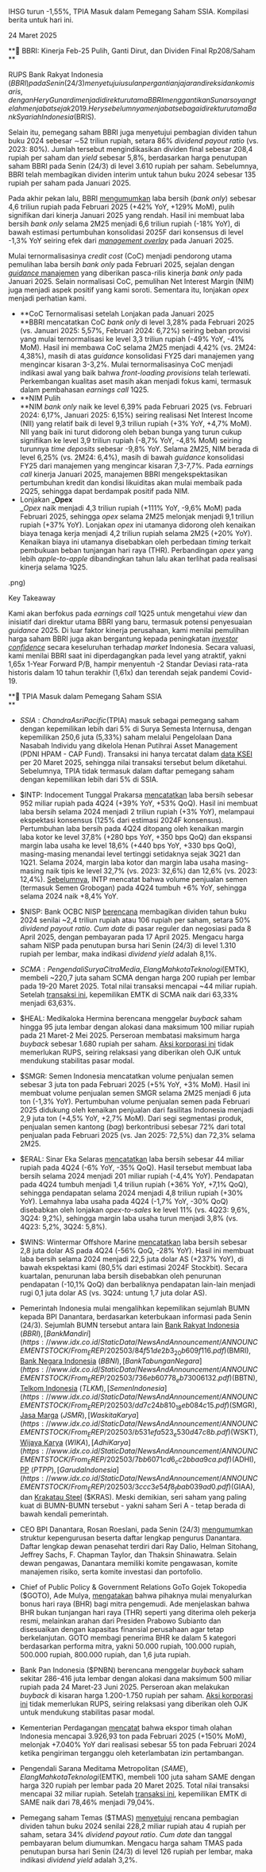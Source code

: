 IHSG turun -1,55%, TPIA Masuk dalam Pemegang Saham SSIA. Kompilasi berita untuk hari ini.

24 Maret 2025

**🏧 BBRI: Kinerja Feb-25 Pulih, Ganti Dirut, dan Dividen Final Rp208/Saham  
**

RUPS Bank Rakyat Indonesia ($BBRI) pada Senin (24/3) menyetujui usulan pergantian jajaran direksi dan komisaris, dengan Hery Gunardi menjadi direktur utama BBRI menggantikan Sunarso yang telah menjabat sejak 2019. Hery sebelumnya menjabat sebagai direktur utama Bank Syariah Indonesia ($BRIS).

Selain itu, pemegang saham BBRI juga menyetujui pembagian dividen tahun buku 2024 sebesar ∼52 triliun rupiah, setara 86% _dividend payout ratio_ (vs. 2023: 80%). Jumlah tersebut mengindikasikan dividen final sebesar 208,4 rupiah per saham dan _yield_ sebesar 5,8%, berdasarkan harga penutupan saham BBRI pada Senin (24/3) di level 3.610 rupiah per saham. Sebelumnya, BBRI telah membagikan dividen interim untuk tahun buku 2024 sebesar 135 rupiah per saham pada Januari 2025.

Pada akhir pekan lalu, BBRI [mengumumkan](https://www.ir-bri.com/misc/QR/2025/BRI_Lapkeu_M02_2025_Eng.pdf) laba bersih (_bank only_) sebesar 4,6 triliun rupiah pada Februari 2025 (+42% YoY, +129% MoM), pulih signifikan dari kinerja Januari 2025 yang rendah. Hasil ini membuat laba bersih _bank only_ selama 2M25 menjadi 6,6 triliun rupiah (\-18% YoY), di bawah estimasi pertumbuhan konsolidasi 2025F dari konsensus di level -1,3% YoY seiring efek dari _[management overlay](https://stockbit.com/post/17707020)_ pada Januari 2025.

Mulai ternormalisasinya _credit cost_ (CoC) menjadi pendorong utama pemulihan laba bersih _bank only_ pada Februari 2025, sejalan dengan [_guidance_ manajemen](https://stockbit.com/post/17714295) yang diberikan pasca-rilis kinerja _bank only_ pada Januari 2025. Selain normalisasi CoC, pemulihan Net Interest Margin (NIM) juga menjadi aspek positif yang kami soroti. Sementara itu, lonjakan _opex_ menjadi perhatian kami.

- **CoC Ternormalisasi setelah Lonjakan pada Januari 2025  
  **BBRI mencatatkan CoC _bank only_ di level 3,28% pada Februari 2025 (vs. Januari 2025: 5,57%, Februari 2024: 6,72%) seiring beban provisi yang mulai ternormalisasi ke level 3,3 triliun rupiah (-49% YoY, -41% MoM). Hasil ini membawa CoC selama 2M25 menjadi 4,42% (vs. 2M24: 4,38%), masih di atas _guidance_ konsolidasi FY25 dari manajemen yang mengincar kisaran 3-3,2%. Mulai ternormalisasinya CoC menjadi indikasi awal yang baik bahwa _front-loading provisions_ telah terlewati. Perkembangan kualitas aset masih akan menjadi fokus kami, termasuk dalam pembahasan _earnings call_ 1Q25.
- **NIM Pulih  
  **NIM _bank only_ naik ke level 6,39% pada Februari 2025 (vs. Februari 2024: 6,17%, Januari 2025: 6,15%) seiring realisasi Net Interest Income (NII) yang relatif baik di level 9,3 triliun rupiah (+3% YoY, +4,7% MoM). NII yang baik ini turut didorong oleh beban bunga yang turun cukup signifikan ke level 3,9 triliun rupiah (-8,7% YoY, -4,8% MoM) seiring turunnya _time deposits_ sebesar -9,8% YoY. Selama 2M25, NIM berada di level 6,25% (vs. 2M24: 6,4%), masih di bawah _guidance_ konsolidasi FY25 dari manajemen yang mengincar kisaran 7,3-7,7%. Pada _earnings call_ kinerja Januari 2025, manajemen BBRI mengekspektasikan pertumbuhan kredit dan kondisi likuiditas akan mulai membaik pada 2Q25, sehingga dapat berdampak positif pada NIM.
- Lonjakan **_Opex  
  _**_Opex_ naik menjadi 4,3 triliun rupiah (+111% YoY, -9,6% MoM) pada Februari 2025, sehingga _opex_ selama 2M25 melonjak menjadi 9,1 triliun rupiah (+37% YoY). Lonjakan _opex_ ini utamanya didorong oleh kenaikan biaya tenaga kerja menjadi 4,2 triliun rupiah selama 2M25 (+20% YoY). Kenaikan biaya ini utamanya disebabkan oleh perbedaan _timing_ terkait pembukuan beban tunjangan hari raya (THR). Perbandingan _opex_ yang lebih _apple-to-apple_ dibandingkan tahun lalu akan terlihat pada realisasi kinerja selama 1Q25.

.png)

Key Takeaway

Kami akan berfokus pada _earnings call_ 1Q25 untuk mengetahui _view_ dan inisiatif dari direktur utama BBRI yang baru, termasuk potensi penyesuaian _guidance_ 2025\. Di luar faktor kinerja perusahaan, kami menilai pemulihan harga saham BBRI juga akan bergantung kepada peningkatan _[investor confidence](https://emailer.stockbit.com/t/c/614a453f-0b37-4acf-b0e4-363341801aa9/00000000-0000-4000-8000-000000000001)_ secara keseluruhan terhadap _market_ Indonesia. Secara valuasi, kami menilai BBRI saat ini diperdagangkan pada level yang atraktif, yakni 1,65x 1-Year Forward P/B, hampir menyentuh -2 Standar Deviasi rata-rata historis dalam 10 tahun terakhir (1,61x) dan terendah sejak pandemi Covid-19.

**🤝 TPIA Masuk dalam Pemegang Saham SSIA  
**

- $SSIA: Chandra Asri Pacific ($TPIA) masuk sebagai pemegang saham dengan kepemilikan lebih dari 5% di Surya Semesta Internusa, dengan kepemilikan 250,6 juta (5,33%) saham melalui Pengelolaan Dana Nasabah Individu yang dikelola Henan Putihrai Asset Management (PDNI HPAM - CAP Fund). Transaksi ini hanya tercatat dalam [data KSEI](https://www.idx.co.id/StaticData/NewsAndAnnouncement/ANNOUNCEMENTSTOCK/From_EREP/202503/9ffde78a02_5b195f17b2.pdf) per 20 Maret 2025, sehingga nilai transaksi tersebut belum diketahui. Sebelumnya, TPIA tidak termasuk dalam daftar pemegang saham dengan kepemilikan lebih dari 5% di SSIA.
- $INTP: Indocement Tunggal Prakarsa [mencatatkan](https://www.idx.co.id/StaticData/NewsAndAnnouncement/ANNOUNCEMENTSTOCK/From_EREP/202403/20250321194654-50527-0/LKFS%20ITP%2031Dec2024_INTP_210325.pdf) laba bersih sebesar 952 miliar rupiah pada 4Q24 (+39% YoY, +53% QoQ). Hasil ini membuat laba bersih selama 2024 menjadi 2 triliun rupiah (+3% YoY), melampaui ekspektasi konsensus (125% dari estimasi 2024F konsensus). Pertumbuhan laba bersih pada 4Q24 ditopang oleh kenaikan margin laba kotor ke level 37,8% (+280 bps YoY, +350 bps QoQ) dan ekspansi margin laba usaha ke level 18,6% (+440 bps YoY, +330 bps QoQ), masing-masing menandai level tertinggi setidaknya sejak 3Q21 dan 1Q21. Selama 2024, margin laba kotor dan margin laba usaha masing-masing naik tipis ke level 32,7% (vs. 2023: 32,6%) dan 12,6% (vs. 2023: 12,4%). [Sebelumnya](https://snips.stockbit.com/snips-terbaru/-bi-rate-turun-25-bps-di-luar-ekspektasi#:~:text=%24INTP%3A%C2%A0Indocement,tumbuh%20%2B1%2C1%25%20YoY.), INTP mencatat bahwa volume penjualan semen (termasuk Semen Grobogan) pada 4Q24 tumbuh +6% YoY, sehingga selama 2024 naik +8,4% YoY.
- $NISP: Bank OCBC NISP [berencana](https://www.idx.co.id/StaticData/NewsAndAnnouncement/ANNOUNCEMENTSTOCK/From_EREP/202503/fdecfa031a_23e5d68c83.pdf) membagikan dividen tahun buku 2024 senilai ~2,4 triliun rupiah atau 106 rupiah per saham, setara 50% _dividend payout ratio_. _Cum date_ di pasar reguler dan negosiasi pada 8 April 2025, dengan pembayaran pada 17 April 2025. Mengacu harga saham NISP pada penutupan bursa hari Senin (24/3) di level 1.310 rupiah per lembar, maka indikasi _dividend yield_ adalah 8,1%.
- $SCMA: Pengendali Surya Citra Media, Elang Mahkota Teknologi ($EMTK), membeli ~220,7 juta saham SCMA dengan harga 200 rupiah per lembar pada 19-20 Maret 2025. Total nilai transaksi mencapai ~44 miliar rupiah. Setelah [transaksi ini](https://www.idx.co.id/StaticData/NewsAndAnnouncement/ANNOUNCEMENTSTOCK/From_EREP/202503/c43af746a9_ce2a9e01d7.pdf), kepemilikan EMTK di SCMA naik dari 63,33% menjadi 63,63%.
- $HEAL: Medikaloka Hermina berencana menggelar _buyback_ saham hingga 95 juta lembar dengan alokasi dana maksimum 100 miliar rupiah pada 21 Maret-2 Mei 2025. Perseroan membatasi maksimum harga _buyback_ sebesar 1.680 rupiah per saham. [Aksi korporasi ini](https://www.idx.co.id/StaticData/NewsAndAnnouncement/ANNOUNCEMENTSTOCK/From_EREP/202503/285b46a1f6_286145ddce.pdf) tidak memerlukan RUPS, seiring relaksasi yang diberikan oleh OJK untuk mendukung stabilitas pasar modal.
- $SMGR: Semen Indonesia mencatatkan volume penjualan semen sebesar 3 juta ton pada Februari 2025 (+5% YoY, +3% MoM). Hasil ini membuat volume penjualan semen SMGR selama 2M25 menjadi 6 juta ton (\-1,3% YoY). Pertumbuhan volume penjualan semen pada Februari 2025 didukung oleh kenaikan penjualan dari fasilitas Indonesia menjadi 2,9 juta ton (+4,5% YoY, +2,7% MoM). Dari segi segmentasi produk, penjualan semen kantong (_bag_) berkontribusi sebesar 72% dari total penjualan pada Februari 2025 (vs. Jan 2025: 72,5%) dan 72,3% selama 2M25.
- $ERAL: Sinar Eka Selaras [mencatatkan](<https://www.idx.co.id/StaticData/NewsAndAnnouncement/ANNOUNCEMENTSTOCK/From_EREP/202403/20250321164917-50250-0/ERAL%20-%20Laporan%20Keuangan%20(Audited)%202024.pdf>) laba bersih sebesar 44 miliar rupiah pada 4Q24 (\-6% YoY, -35% QoQ). Hasil tersebut membuat laba bersih selama 2024 menjadi 201 miliar rupiah (\-4,4% YoY). Pendapatan pada 4Q24 tumbuh menjadi 1,4 triliun rupiah (+36% YoY, +7,1% QoQ), sehingga pendapatan selama 2024 menjadi 4,8 triliun rupiah (+30% YoY). Lemahnya laba usaha pada 4Q24 (\-1,7% YoY, \-30% QoQ) disebabkan oleh lonjakan _opex-to-sales_ ke level 11% (vs. 4Q23: 9,6%, 3Q24: 9,2%), sehingga margin laba usaha turun menjadi 3,8% (vs. 4Q23: 5,2%, 3Q24: 5,8%).
- $WINS: Wintermar Offshore Marine [mencatatkan](https://www.idx.co.id/StaticData/NewsAndAnnouncement/ANNOUNCEMENTSTOCK/From_EREP/202403/20250324101237-50460-0/Wins_LK_31Des2024.pdf) laba bersih sebesar 2,8 juta dolar AS pada 4Q24 (\-56% QoQ, \-28% YoY). Hasil ini membuat laba bersih selama 2024 menjadi 22,5 juta dolar AS (+237% YoY), di bawah ekspektasi kami (80,5% dari estimasi 2024F Stockbit). Secara kuartalan, penurunan laba bersih disebabkan oleh penurunan pendapatan (-10,1% QoQ) dan berbaliknya pendapatan lain-lain menjadi rugi 0,1 juta dolar AS (vs. 3Q24: untung 1,7 juta dolar AS).

- Pemerintah Indonesia mulai mengalihkan kepemilikan sejumlah BUMN kepada BPI Danantara, berdasarkan keterbukaan informasi pada Senin (24/3). Sejumlah BUMN tersebut antara lain [Bank Rakyat Indonesia](https://www.idx.co.id/StaticData/NewsAndAnnouncement/ANNOUNCEMENTSTOCK/From_EREP/202503/77bfddf3ac_531ae507f8.pdf) ($BBRI), [Bank Mandiri](https://www.idx.co.id/StaticData/NewsAndAnnouncement/ANNOUNCEMENTSTOCK/From_EREP/202503/84f51de2b3_20b609f116.pdf) ($BMRI), [Bank Negara Indonesia](https://www.idx.co.id/StaticData/NewsAndAnnouncement/ANNOUNCEMENTSTOCK/From_EREP/202503/381864622e_02fd3f326f.pdf) ($BBNI), [Bank Tabungan Negara](https://www.idx.co.id/StaticData/NewsAndAnnouncement/ANNOUNCEMENTSTOCK/From_EREP/202503/736eb60778_eb73006132.pdf) ($BBTN), [Telkom Indonesia](https://www.idx.co.id/StaticData/NewsAndAnnouncement/ANNOUNCEMENTSTOCK/From_EREP/202503/46b55b5b3b_d6468a2f39.pdf) ($TLKM), [Semen Indonesia](https://www.idx.co.id/StaticData/NewsAndAnnouncement/ANNOUNCEMENTSTOCK/From_EREP/202503/dd7c24b810_18eb084c15.pdf) ($SMGR), [Jasa Marga](https://www.idx.co.id/StaticData/NewsAndAnnouncement/ANNOUNCEMENTSTOCK/From_EREP/202503/9e11219d5f_754a4a9e15.pdf) ($JSMR), [Waskita Karya](https://www.idx.co.id/StaticData/NewsAndAnnouncement/ANNOUNCEMENTSTOCK/From_EREP/202503/b531efa523_e530d47c8b.pdf) ($WSKT), [Wijaya Karya](https://www.idx.co.id/StaticData/NewsAndAnnouncement/ANNOUNCEMENTSTOCK/From_EREP/202503/70d0f0cedf_b7ebdd4cd0.pdf) ($WIKA), [Adhi Karya](https://www.idx.co.id/StaticData/NewsAndAnnouncement/ANNOUNCEMENTSTOCK/From_EREP/202503/7bb6071cd6_cc2bbaa9ca.pdf) ($ADHI), [PP](https://www.idx.co.id/StaticData/NewsAndAnnouncement/ANNOUNCEMENTSTOCK/From_EREP/202503/dad29958e5_55d0e396fc.pdf) ($PTPP), [Garuda Indonesia](https://www.idx.co.id/StaticData/NewsAndAnnouncement/ANNOUNCEMENTSTOCK/From_EREP/202503/3ccc3e54f8_fbab039ad0.pdf) ($GIAA), dan [Krakatau Steel](https://www.idx.co.id/StaticData/NewsAndAnnouncement/ANNOUNCEMENTSTOCK/From_EREP/202503/0c226fddd3_28bec7bd57.pdf) ($KRAS). Meski demikian, seri saham yang paling kuat di BUMN-BUMN tersebut - yakni saham Seri A - tetap berada di bawah kendali pemerintah.
- CEO BPI Danantara, Rosan Roeslani, pada Senin (24/3) [mengumumkan](https://market.bisnis.com/read/20250324/192/1864200/struktur-lengkap-organisasi-dan-pengurus-danantara-indonesia) struktur kepengurusan beserta daftar lengkap pengurus Danantara. Daftar lengkap dewan penasehat terdiri dari Ray Dalio, Helman Sitohang, Jeffrey Sachs, F. Chapman Taylor, dan Thaksin Shinawatra. Selain dewan pengawas, Danantara memiliki komite pengawasan, komite manajemen risiko, serta komite investasi dan portofolio.
- Chief of Public Policy & Government Relations GoTo Gojek Tokopedia ($GOTO), Ade Mulya, [mengatakan](https://money.kompas.com/read/2025/03/23/141000626/goto-bagikan-bonus-hari-raya-ke-mitra-pengemudi-gojek-ini-kategori-dan#google_vignette) bahwa pihaknya mulai menyalurkan bonus hari raya (BHR) bagi mitra pengemudi. Ade menjelaskan bahwa BHR bukan tunjangan hari raya (THR) seperti yang diterima oleh pekerja resmi, melainkan arahan dari Presiden Prabowo Subianto dan disesuaikan dengan kapasitas finansial perusahaan agar tetap berkelanjutan. GOTO membagi penerima BHR ke dalam 5 kategori berdasarkan performa mitra, yakni 50.000 rupiah, 100.000 rupiah, 500.000 rupiah, 800.000 rupiah, dan 1,6 juta rupiah.
- Bank Pan Indonesia ($PNBN) berencana menggelar _buyback_ saham sekitar 286-416 juta lembar dengan alokasi dana maksimum 500 miliar rupiah pada 24 Maret-23 Juni 2025. Perseroan akan melakukan _buyback_ di kisaran harga 1.200-1.750 rupiah per saham. [Aksi korporasi ini](https://www.idx.co.id/StaticData/NewsAndAnnouncement/ANNOUNCEMENTSTOCK/From_EREP/202503/53074170b5_2cd2a0f8bb.pdf) tidak memerlukan RUPS, seiring relaksasi yang diberikan oleh OJK untuk mendukung stabilitas pasar modal.
- Kementerian Perdagangan [mencatat](https://www.tradingview.com/news/reuters.com,2025:newsml_L3N3Q7096:0-indonesia-s-february-refined-tin-exports-at-3-926-93-metric-tons-trade-ministry-says/) bahwa ekspor timah olahan Indonesia mencapai 3.926,93 ton pada Februari 2025 (+150% MoM), melonjak +7.040% YoY dari realisasi sebesar 55 ton pada Februari 2024 ketika pengiriman terganggu oleh keterlambatan izin pertambangan.
- Pengendali Sarana Meditama Metropolitan ($SAME), Elang Mahkota Teknologi ($EMTK), membeli 100 juta saham SAME dengan harga 320 rupiah per lembar pada 20 Maret 2025. Total nilai transaksi mencapai 32 miliar rupiah. Setelah [transaksi ini](https://www.idx.co.id/StaticData/NewsAndAnnouncement/ANNOUNCEMENTSTOCK/From_EREP/202503/0a1c136105_ae8f12c794.pdf), kepemilikan EMTK di SAME naik dari 78,46% menjadi 79,04%.
- Pemegang saham Temas ($TMAS) [menyetujui](https://market.bisnis.com/read/20250324/192/1864078/emiten-pelayaran-temas-tmas-akan-tebar-dividen-rp2282-miliar) rencana pembagian dividen tahun buku 2024 senilai 228,2 miliar rupiah atau 4 rupiah per saham, setara 34% _dividend payout ratio_. _Cum date_ dan tanggal pembayaran belum diumumkan. Mengacu harga saham TMAS pada penutupan bursa hari Senin (24/3) di level 126 rupiah per lembar, maka indikasi _dividend yield_ adalah 3,2%.
